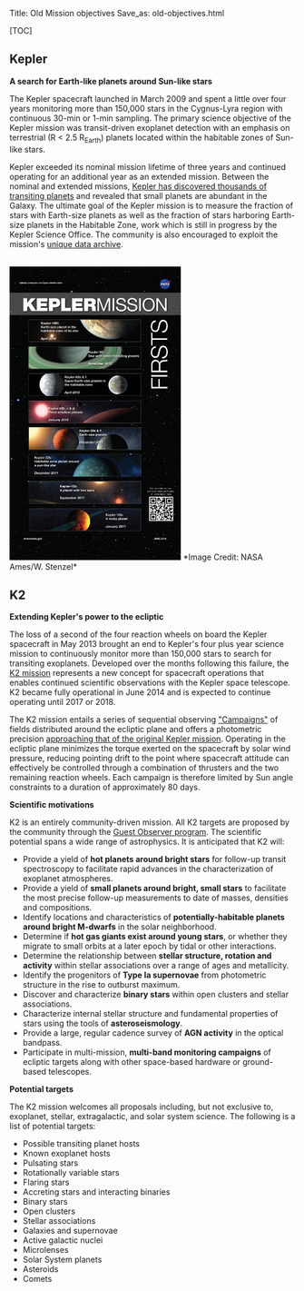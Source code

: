 Title: Old Mission objectives
Save_as: old-objectives.html

[TOC]

## Kepler
**A search for Earth-like planets around Sun-like stars**

The Kepler spacecraft launched in March 2009 and spent a little over
four years monitoring more than 150,000 stars in the Cygnus-Lyra region with continuous 30-min
or 1-min sampling.  The primary science objective of the Kepler
mission was transit-driven exoplanet detection with an emphasis on
terrestrial (R
< 2.5 R<sub>Earth</sub>) planets located within the habitable zones of Sun-like
stars.

Kepler exceeded its nominal mission lifetime of three years
and continued operating for an additional year as an extended
mission. Between the nominal and extended missions, [Kepler has discovered thousands of transiting
planets](science.html#science-from-kepler) and revealed that small
planets are abundant in the Galaxy.  The ultimate goal of the Kepler
mission is to measure the fraction of stars with Earth-size
planets as well as the fraction of stars harboring Earth-size planets
in the Habitable Zone, work which is still in progress by the Kepler
Science Office. The community is also encouraged to exploit the mission's [unique data archive](data-products.html).

<br/>

<img class="img-responsive" style="max-width:60%;" src="images/Kepler_ExoDISC.jpg">
*Image Credit: NASA Ames/W. Stenzel*

<br/>

## K2
**Extending Kepler's power to the ecliptic**

The loss of a second of the four reaction wheels on board the Kepler 
spacecraft in May 2013 brought an end to Kepler's four plus year science 
mission to continuously monitor more than 150,000 stars to search for
transiting exoplanets.  Developed over the months following this failure, 
the [K2 mission](http://adsabs.harvard.edu/abs/2014PASP..126..398H) represents a new concept for spacecraft operations 
that enables continued scientific observations 
with the Kepler space telescope. K2 became fully operational in June
2014 and is expected to continue operating until 2017 or 2018.

The K2 mission entails a series of sequential observing
<a href="k2-fields.html">"Campaigns"</a> 
of fields distributed around the ecliptic plane 
and offers a photometric precision <a
href="k2-observing.html#fine-point-photometric-precision">approaching that 
of the original Kepler mission</a>. Operating in the ecliptic plane minimizes the torque exerted 
on the spacecraft by solar wind pressure, 
reducing pointing drift to the point where spacecraft attitude 
can effectively be controlled through a combination of thrusters 
and the two remaining reaction wheels. Each campaign is therefore limited by Sun angle constraints 
to a duration of approximately 80 days. 

**Scientific motivations**

K2 is an entirely community-driven mission.
All K2 targets are proposed by the community through the
[Guest Observer program](k2-proposing-targets.html).  The scientific potential spans a wide range of astrophysics.
It is anticipated that K2 will:

* Provide a yield of **hot planets around bright stars** for follow-up transit 
spectroscopy to facilitate rapid advances in the characterization of exoplanet atmospheres.
* Provide a yield of **small planets around bright, small stars** to facilitate the most precise follow-up measurements to date
of masses, densities and compositions.
* Identify locations and characteristics of **potentially-habitable planets
around bright M-dwarfs** in the solar neighborhood.
* Determine if **hot gas giants exist around young stars**,
or whether they migrate to small orbits at a later epoch
by tidal or other interactions.
* Determine the relationship between **stellar structure, rotation and activity** 
within stellar associations over a range of ages and metallicity.
* Identify the progenitors of **Type Ia supernovae**
from photometric structure in the rise to outburst maximum.
* Discover and characterize **binary stars** within open clusters and stellar associations.
* Characterize internal stellar structure and fundamental properties of stars using the tools of **asteroseismology**.
* Provide a large, regular cadence survey of **AGN activity** 
in the optical bandpass.
* Participate in multi-mission, **multi-band monitoring campaigns**
of ecliptic targets along with other space-based hardware or ground-based telescopes.

**Potential targets**

The K2 mission
welcomes all proposals including, but not exclusive to, exoplanet,
stellar, extragalactic, and solar system science. The following is a
list of potential targets:

<ul>
<li>Possible transiting planet hosts</li>
<li>Known exoplanet hosts</li>
<li>Pulsating stars</li>
<li>Rotationally variable stars</li>
<li>Flaring stars</li>
<li>Accreting stars and interacting binaries</li>
<li>Binary stars</li>
<li>Open clusters</li>
<li>Stellar associations</li>
<li>Galaxies and supernovae</li>
<li>Active galactic nuclei</li>
<li>Microlenses</li>
<li>Solar System planets</li>
<li>Asteroids</li>
<li>Comets</li>
</ul>
